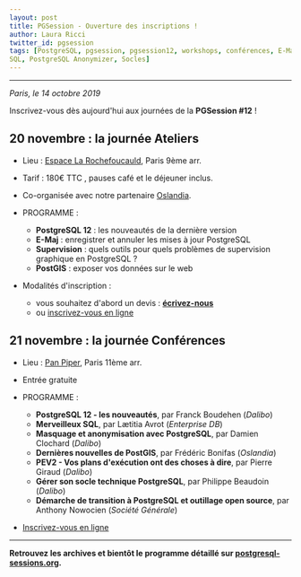 ```yaml
---
layout: post
title: PGSession - Ouverture des inscriptions !
author: Laura Ricci
twitter_id: pgsession
tags: [PostgreSQL, pgsession, pgsession12, workshops, conférences, E-Maj, supervision, PostGIS, 12, PEV2, migration, 
SQL, PostgreSQL Anonymizer, Socles]
---
```


---

*Paris, le 14 octobre 2019*

Inscrivez-vous dès aujourd'hui aux journées de la **PGSession #12** !

<!--MORE-->


## 20 novembre : la journée Ateliers

 * Lieu : [Espace La Rochefoucauld](https://formeret.fr/nos-espaces/espace-la-rochefoucauld/), Paris 9ème arr.
 
 * Tarif : 180€ TTC , pauses café et le déjeuner inclus.
 
 * Co-organisée avec notre partenaire [Oslandia](https://oslandia.com/).
 
 * PROGRAMME :
   * **PostgreSQL 12** : les nouveautés de la dernière version
   * **E-Maj** : enregistrer et annuler les mises à jour PostgreSQL
   * **Supervision** : quels outils pour quels problèmes de supervision graphique en PostgreSQL ?
   * **PostGIS** : exposer vos données sur le web
   
 * Modalités d'inscription :
   * vous souhaitez d'abord un devis : [**écrivez-nous**](mailto:contact@dalibo.com?subject=PGSession:%20inscription%20aux%20Ateliers)
   * ou [inscrivez-vous en ligne](https://www.eventbrite.fr/e/billets-pgsession-12-journee-ateliers-74831163023)

  
## 21 novembre : la journée Conférences

 * Lieu : [Pan Piper](https://www.pan-piper.com/), Paris 11ème arr.
 
 * Entrée gratuite
 
 * PROGRAMME :
   * **PostgreSQL 12 - les nouveautés**, par Franck Boudehen (*Dalibo*)
   * **Merveilleux SQL**, par Lætitia Avrot (*Enterprise DB*)
   * **Masquage et anonymisation avec PostgreSQL**, par Damien Clochard (*Dalibo*)
   * **Dernières nouvelles de PostGIS**, par Frédéric Bonifas (*Oslandia*)
   * **PEV2 - Vos plans d'exécution ont des choses à dire**, par Pierre Giraud (*Dalibo*)
   * **Gérer son socle technique PostgreSQL**, par Philippe Beaudoin (*Dalibo*)
   * **Démarche de transition à PostgreSQL et outillage open source**, par Anthony Nowocien (*Société Générale*)
   
 * [Inscrivez-vous en ligne](https://www.eventbrite.fr/e/billets-pgsession-12-journee-conferences-72370918365)


---------------------

**Retrouvez les archives et bientôt le programme détaillé sur [postgresql-sessions.org](https://dali.bo/2019_site_pgsessions).**


 




